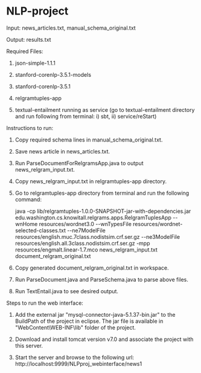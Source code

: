 # NLP-project

Input:  news_articles.txt, manual_schema_original.txt

Output: results.txt

Required Files: 

1. json-simple-1.1.1

2. stanford-corenlp-3.5.1-models

3. stanford-corenlp-3.5.1

4. relgramtuples-app

5. textual-entailment running as service (go to textual-entailment directory and run following from terminal: i) sbt, ii) service/reStart)




Instructions to run:

1. Copy required schema lines in manual_schema_original.txt.

2. Save news article in news_articles.txt.

3. Run ParseDocumentForRelgramsApp.java to output news_relgram_input.txt.

4. Copy news_relgram_input.txt in relgramtuples-app directory.

5. Go to relgramtuples-app directory from terminal and run the following command:

	 java -cp lib/relgramtuples-1.0.0-SNAPSHOT-jar-with-dependencies.jar edu.washington.cs.knowitall.relgrams.apps.RelgramTuplesApp --wnHome resources/wordnet3.0 --wnTypesFile resources/wordnet-selected-classes.txt --ne7ModelFile resources/english.muc.7class.nodistsim.crf.ser.gz --ne3ModelFile resources/english.all.3class.nodistsim.crf.ser.gz -mpp resources/engmalt.linear-1.7.mco news_relgram_input.txt document_relgram_original.txt

6. Copy generated document_relgram_original.txt in workspace.	

7. Run ParseDocument.java and ParseSchema.java to parse above files.

8. Run TextEntail.java to see desired output.




Steps to run the web interface:

1.   Add the external jar "mysql-connector-java-5.1.37-bin.jar" to the BuildPath of the project in eclipse. The jar file is available in "WebContent\WEB-INF\lib" folder of the project.

2.   Download and install tomcat version v7.0 and associate the project with this server.

3.   Start the server and browse to the following url:
     http://localhost:9999/NLPproj_webinterface/news1
